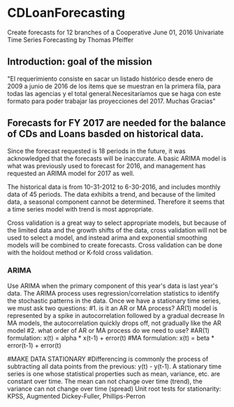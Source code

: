 # CDLoanForecasting
Create forecasts for 12 branches of a Cooperative
June 01, 2016 Univariate Time Series Forecasting by Thomas Pfeiffer

## Introduction: goal of the mission
"El requerimiento consiste  en sacar un listado histórico desde enero de 2009 a junio de 2016 de los ítems que se muestran en la primera fila, para todas las agencias y el total general.Necesitaríamos que se haga con este formato para poder trabajar las proyecciones del 2017. Muchas Gracias"

## Forecasts for FY 2017 are needed for the balance of CDs and Loans basded on historical data.
Since the forecast requested is 18 periods in the future, it was acknowledged that the forecasts will be inaccurate. A basic ARIMA model is what was previously used to forecast for 2016, and management has requested an ARIMA model for 2017 as well. 

The historical data is from 10-31-2012 to 6-30-2016, and includes monthly data of 45 periods. The data exhibits a trend, and because of the limited data, a seasonal component cannot be determined. Therefore it seems that a time series model with trend is most appropriate.

Cross validation is a great way to select appropriate models, but because of the limited data and the growth shifts of the data, cross validation will not be used to select a model, and instead arima and exponential smoothing models will be combined to create forecasts. Cross validation can be done with the holdout method or K-fold cross validation.

### ARIMA
Use ARIMA when the primary component of this year's data is last year's data. The ARIMA process uses regression/correlation statistics to identify the stochastic patterns in the data. 
Once we have a stationary time series, we must ask two questions:
#1. is it an AR or MA process?
  AR(1) model is represented by a spike in autocorrelation followed by a gradual decrease
  In MA models, the autocorrelation quickly drops off, not gradually like the AR model
#2. what order of AR or MA process do we need to use?
  #AR(1) formulation: x(t) = alpha * x(t-1) + error(t)
  #MA formulation: x(t) = beta * error(t-1) + error(t)

#MAKE DATA STATIONARY
#Differencing is commonly the process of subtracting all data points from the previous: y(t) - y(t-1). A stationary time series is one whose statistical properties such as mean, variance, etc. are constant over time. The mean can not change over time (trend), the variance can not change over time (spread)
Unit root tests for stationarity: KPSS, Augmented Dickey-Fuller, Phillips-Perron

